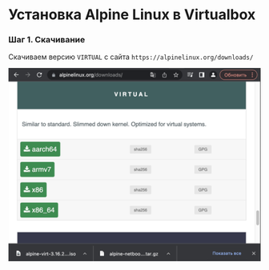 # Установка Alpine Linux в Virtualbox

### Шаг 1. Скачивание

Скачиваем версию ```VIRTUAL``` с сайта ```https://alpinelinux.org/downloads/```

![скачивание alpine linux](media/install_step_0.png)

